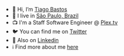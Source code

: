 - 👋 Hi, I’m [Tiago Bastos](https://github.com/bastos)
- 🌆 I live in [São Paulo, Brazil](https://en.wikipedia.org/wiki/S%C3%A3o_Paulo)
- 📺 I'm a Staff Software Engineer @ [Plex.tv](http://plex.tv)
- 🐦 You can find me on [Twitter](http://twitter.com/bastos)
- 👔 Also on [Linkedin](http://linkedin.com/in/tiagobastosdasilva)
- ℹ️ Find more about me [here](https://bento.me/bastos)
